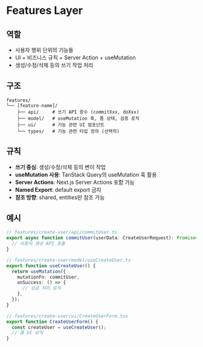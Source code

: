 # Features Layer

## 역할

- 사용자 행위 단위의 기능들
- UI + 비즈니스 규칙 + Server Action + useMutation
- 생성/수정/삭제 등의 쓰기 작업 처리

## 구조

```
features/
└── [feature-name]/
    ├── api/     # 쓰기 API 함수 (commitXxx, doXxx)
    ├── model/   # useMutation 훅, 폼 상태, 검증 로직
    ├── ui/      # 기능 관련 UI 컴포넌트
    └── types/   # 기능 관련 타입 정의 (선택적)
```

## 규칙

- **쓰기 중심**: 생성/수정/삭제 등의 변이 작업
- **useMutation 사용**: TanStack Query의 useMutation 훅 활용
- **Server Actions**: Next.js Server Actions 포함 가능
- **Named Export**: default export 금지
- **참조 방향**: shared, entities만 참조 가능

## 예시

```typescript
// features/create-user/api/commitUser.ts
export async function commitUser(userData: CreateUserRequest): Promise<User> {
  // 사용자 생성 API 호출
}

// features/create-user/model/useCreateUser.ts
export function useCreateUser() {
  return useMutation({
    mutationFn: commitUser,
    onSuccess: () => {
      // 성공 처리 로직
    },
  });
}

// features/create-user/ui/CreateUserForm.tsx
export function CreateUserForm() {
  const createUser = useCreateUser();
  // 폼 UI 로직
}
```
